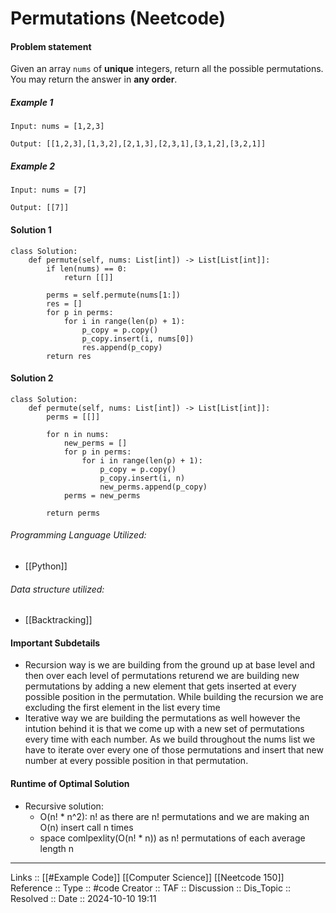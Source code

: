 # Permutations  (Neetcode)

#### Problem statement

Given an array `nums` of **unique** integers, return all the possible permutations. You may return the answer in **any order**.
##### Example 1
```
Input: nums = [1,2,3]

Output: [[1,2,3],[1,3,2],[2,1,3],[2,3,1],[3,1,2],[3,2,1]]
```
##### Example 2
```
Input: nums = [7]

Output: [[7]]
```
#### Solution 1
```
class Solution:
    def permute(self, nums: List[int]) -> List[List[int]]:
        if len(nums) == 0:
            return [[]]

        perms = self.permute(nums[1:])
        res = []
        for p in perms:
            for i in range(len(p) + 1):
                p_copy = p.copy()
                p_copy.insert(i, nums[0])
                res.append(p_copy)
        return res
```

#### Solution 2
```
class Solution:
    def permute(self, nums: List[int]) -> List[List[int]]:
        perms = [[]]
        
        for n in nums:
            new_perms = []
            for p in perms:
                for i in range(len(p) + 1):
                    p_copy = p.copy()
                    p_copy.insert(i, n)
                    new_perms.append(p_copy)
            perms = new_perms

        return perms
```
###### Programming Language Utilized:

- [[Python]]
###### Data structure utilized:

- [[Backtracking]]
#### Important Subdetails

- Recursion way is we are building from the ground up at base level and then over each level of permutations returend we are building new permutations by adding a new element that gets inserted at every possible position in the permutation. While building the recursion we are excluding the first element in the list every time
- Iterative way we are building the permutations as well however the intution behind it is that we come up with a new set of permutations every time with each number. As we build throughout the nums list we have to iterate over every one of those permutations and insert that new number at every possible position in that permutation.

#### Runtime of Optimal Solution

- Recursive solution:
	- O(n! * n^2): n! as there are n! permutations and we are making an O(n) insert call n times
	- space comlpexlity(O(n! * n)) as n! permutations of each average length n
---
Links :: [[#Example Code]] [[Computer Science]] [[Neetcode 150]]
Reference ::
Type :: #code
Creator ::
TAF ::
Discussion ::
Dis_Topic :: 
Resolved ::
Date :: 2024-10-10 19:11
